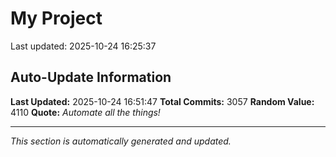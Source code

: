 # My Project


Last updated: 2025-10-24 16:25:37
























































































































































































































































































































































































































































































































































































































































































































































































































































































































































































































































































































































































































































































































































































































































































































































































































































































































































































































































































































































































































































































































































































































































































































































































































































































































































































































































































































































































































































































































































































































































































































































































































































































































































































































































































































































































## Auto-Update Information

**Last Updated:** 2025-10-24 16:51:47
**Total Commits:** 3057
**Random Value:** 4110
**Quote:** _Automate all the things!_

---
_This section is automatically generated and updated._